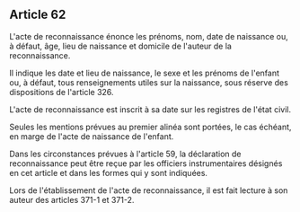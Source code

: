 Article 62
----
L'acte de reconnaissance énonce les prénoms, nom, date de naissance ou, à
défaut, âge, lieu de naissance et domicile de l'auteur de la reconnaissance.

Il indique les date et lieu de naissance, le sexe et les prénoms de l'enfant ou,
à défaut, tous renseignements utiles sur la naissance, sous réserve des
dispositions de l'article 326.

L'acte de reconnaissance est inscrit à sa date sur les registres de l'état
civil.

Seules les mentions prévues au premier alinéa sont portées, le cas échéant, en
marge de l'acte de naissance de l'enfant.

Dans les circonstances prévues à l'article 59, la déclaration de reconnaissance
peut être reçue par les officiers instrumentaires désignés en cet article et
dans les formes qui y sont indiquées.

Lors de l'établissement de l'acte de reconnaissance, il est fait lecture à son
auteur des articles 371-1 et 371-2.

